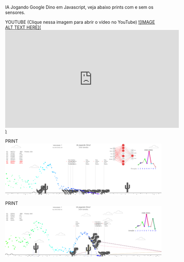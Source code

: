 IA Jogando Google Dino em Javascript, veja abaixo prints com e sem os sensores.



YOUTUBE (Clique nessa imagem para abrir o vídeo no YouTube)
[![IMAGE ALT TEXT HERE](<iframe width="560" height="315" src="https://www.youtube.com/embed/_Hvofo-71D4" title="YouTube video player" frameborder="0" allow="accelerometer; autoplay; clipboard-write; encrypted-media; gyroscope; picture-in-picture" allowfullscreen></iframe>)](https://youtu.be/_Hvofo-71D4)

PRINT
![Alt text](src/assets/asset2.png?raw=true "Dino")

PRINT
![Alt text](src/assets/asset3.png?raw=true "Dino")